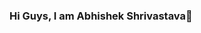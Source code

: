 ### Hi Guys, I am Abhishek Shrivastava👋

<!--
**2023PHOENIX/2023PHOENIX** is a ✨ _special_ ✨ repository because its `README.md` (this file) appears on your GitHub profile.


- 🔭 I’m currently working on 
- 🌱 I’m currently learning deep learning
- 👯 I’m looking to collaborate on deep learning
- 🤔 I’m looking for help with Competitve Programming
- 💬 Ask me about ...
- 📫 How to reach me: ...
- 😄 Pronouns: ...
- ⚡ Fun fact: I love discovering new things in programming world.

